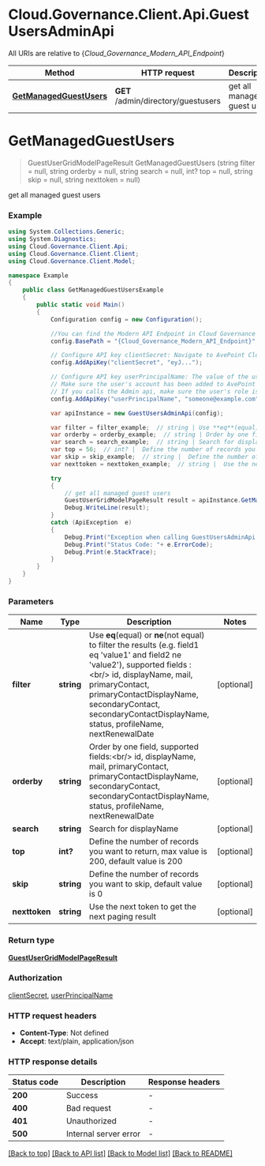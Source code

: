 # Cloud.Governance.Client.Api.GuestUsersAdminApi

All URIs are relative to {*Cloud_Governance_Modern_API_Endpoint*}

Method | HTTP request | Description
------------- | ------------- | -------------
[**GetManagedGuestUsers**](GuestUsersAdminApi.md#getmanagedguestusers) | **GET** /admin/directory/guestusers | get all managed guest users


<a name="getmanagedguestusers"></a>
# **GetManagedGuestUsers**
> GuestUserGridModelPageResult GetManagedGuestUsers (string filter = null, string orderby = null, string search = null, int? top = null, string skip = null, string nexttoken = null)

get all managed guest users

### Example
```csharp
using System.Collections.Generic;
using System.Diagnostics;
using Cloud.Governance.Client.Api;
using Cloud.Governance.Client.Client;
using Cloud.Governance.Client.Model;

namespace Example
{
    public class GetManagedGuestUsersExample
    {
        public static void Main()
        {
            Configuration config = new Configuration();

            //You can find the Modern API Endpoint in Cloud Governance admin user guide for your environment.
            config.BasePath = "{Cloud_Governance_Modern_API_Endpoint}";

            // Configure API key clientSecret: Navigate to AvePoint Cloud Governance Settings > API Authentication Management to Obtain a client secret.
            config.AddApiKey("clientSecret", "eyJ...");

            // Configure API key userPrincipalName: The value of the userPrincipalName parameter is the login name of a delegated user that will be used to invoke the AvePoint Cloud Governance API. 
            // Make sure the user's account has been added to AvePoint Online Services and has the license for AvePoint Cloud Governance.
            // If you calls the Admin api, make sure the user's role is Service Administrator for AvePoint Cloud Governance.
            config.AddApiKey("userPrincipalName", "someone@example.com");

            var apiInstance = new GuestUsersAdminApi(config);

            var filter = filter_example;  // string | Use **eq**(equal) or **ne**(not equal) to filter the results (e.g. field1 eq 'value1' and field2 ne 'value2'), supported fields :<br/> id, displayName, mail, primaryContact, primaryContactDisplayName, secondaryContact, secondaryContactDisplayName, status, profileName, nextRenewalDate (optional) 
            var orderby = orderby_example;  // string | Order by one field, supported fields:<br/> id, displayName, mail, primaryContact, primaryContactDisplayName, secondaryContact, secondaryContactDisplayName, status, profileName, nextRenewalDate (optional) 
            var search = search_example;  // string | Search for displayName (optional) 
            var top = 56;  // int? |  Define the number of records you want to return, max value is 200, default value is 200 (optional) 
            var skip = skip_example;  // string |  Define the number of records you want to skip, default value is 0 (optional) 
            var nexttoken = nexttoken_example;  // string |  Use the next token to get the next paging result (optional) 

            try
            {
                // get all managed guest users
                GuestUserGridModelPageResult result = apiInstance.GetManagedGuestUsers(filter, orderby, search, top, skip, nexttoken);
                Debug.WriteLine(result);
            }
            catch (ApiException  e)
            {
                Debug.Print("Exception when calling GuestUsersAdminApi.GetManagedGuestUsers: " + e.Message );
                Debug.Print("Status Code: "+ e.ErrorCode);
                Debug.Print(e.StackTrace);
            }
        }
    }
}
```

### Parameters

Name | Type | Description  | Notes
------------- | ------------- | ------------- | -------------
 **filter** | **string**| Use **eq**(equal) or **ne**(not equal) to filter the results (e.g. field1 eq &#39;value1&#39; and field2 ne &#39;value2&#39;), supported fields :&lt;br/&gt; id, displayName, mail, primaryContact, primaryContactDisplayName, secondaryContact, secondaryContactDisplayName, status, profileName, nextRenewalDate | [optional] 
 **orderby** | **string**| Order by one field, supported fields:&lt;br/&gt; id, displayName, mail, primaryContact, primaryContactDisplayName, secondaryContact, secondaryContactDisplayName, status, profileName, nextRenewalDate | [optional] 
 **search** | **string**| Search for displayName | [optional] 
 **top** | **int?**|  Define the number of records you want to return, max value is 200, default value is 200 | [optional] 
 **skip** | **string**|  Define the number of records you want to skip, default value is 0 | [optional] 
 **nexttoken** | **string**|  Use the next token to get the next paging result | [optional] 

### Return type

[**GuestUserGridModelPageResult**](GuestUserGridModelPageResult.md)

### Authorization

[clientSecret](../README.md#clientSecret), [userPrincipalName](../README.md#userPrincipalName)

### HTTP request headers

 - **Content-Type**: Not defined
 - **Accept**: text/plain, application/json

### HTTP response details
| Status code | Description | Response headers |
|-------------|-------------|------------------|
| **200** | Success |  -  |
| **400** | Bad request |  -  |
| **401** | Unauthorized |  -  |
| **500** | Internal server error |  -  |

[[Back to top]](#) [[Back to API list]](../README.md#documentation-for-api-endpoints) [[Back to Model list]](../README.md#documentation-for-models) [[Back to README]](../README.md)

